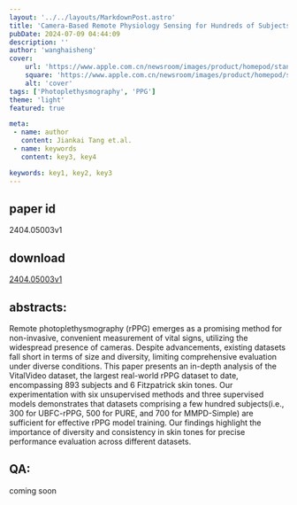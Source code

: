 ```yaml
---
layout: '../../layouts/MarkdownPost.astro'
title: 'Camera-Based Remote Physiology Sensing for Hundreds of Subjects Across Skin Tones'
pubDate: 2024-07-09 04:44:09
description: ''
author: 'wanghaisheng'
cover:
    url: 'https://www.apple.com.cn/newsroom/images/product/homepod/standard/Apple-HomePod-hero-230118_big.jpg.large_2x.jpg'
    square: 'https://www.apple.com.cn/newsroom/images/product/homepod/standard/Apple-HomePod-hero-230118_big.jpg.large_2x.jpg'
    alt: 'cover'
tags: ['Photoplethysmography', 'PPG'] 
theme: 'light'
featured: true

meta:
 - name: author
   content: Jiankai Tang et.al.
 - name: keywords
   content: key3, key4

keywords: key1, key2, key3
---
```


## paper id
2404.05003v1
## download
[2404.05003v1](http://arxiv.org/abs/2404.05003v1)
## abstracts:
Remote photoplethysmography (rPPG) emerges as a promising method for non-invasive, convenient measurement of vital signs, utilizing the widespread presence of cameras. Despite advancements, existing datasets fall short in terms of size and diversity, limiting comprehensive evaluation under diverse conditions. This paper presents an in-depth analysis of the VitalVideo dataset, the largest real-world rPPG dataset to date, encompassing 893 subjects and 6 Fitzpatrick skin tones. Our experimentation with six unsupervised methods and three supervised models demonstrates that datasets comprising a few hundred subjects(i.e., 300 for UBFC-rPPG, 500 for PURE, and 700 for MMPD-Simple) are sufficient for effective rPPG model training. Our findings highlight the importance of diversity and consistency in skin tones for precise performance evaluation across different datasets.
## QA:
coming soon
